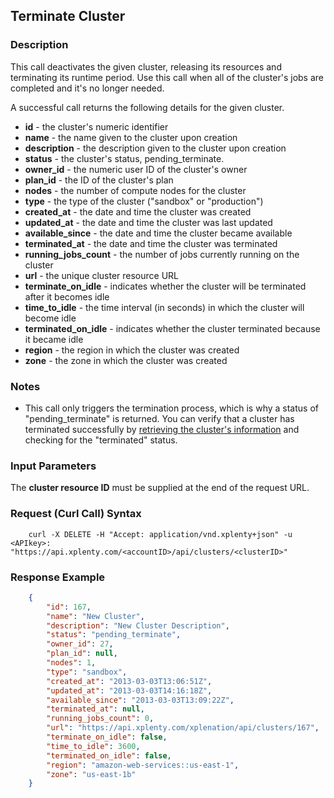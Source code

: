 ## Terminate Cluster

### Description
This call deactivates the given cluster, releasing its resources and terminating its runtime period.
Use this call when all of the cluster's jobs are completed and it's no longer needed.

A successful call returns the following details for the given cluster.

* **id** - the cluster's numeric identifier
* **name** - the name given to the cluster upon creation
* **description** - the description given to the cluster upon creation
* **status** - the cluster's status, pending_terminate. 
* **owner_id** - the numeric user ID of the cluster's owner
* **plan_id** - the ID of the cluster's plan
* **nodes** - the number of compute nodes for the cluster
* **type** - the type of the cluster ("sandbox" or "production")
* **created_at** - the date and time the cluster was created
* **updated_at** - the date and time the cluster was last updated
* **available_since** - the date and time the cluster became available
* **terminated_at** - the date and time the cluster was terminated
* **running_jobs_count** - the number of jobs currently running on the cluster
* **url** - the unique cluster resource URL
* **terminate_on_idle** - indicates whether the cluster will be terminated after it becomes idle
* **time_to_idle** - the time interval (in seconds) in which the cluster will become idle
* **terminated_on_idle** - indicates whether the cluster terminated because it became idle
* **region** - the region in which the cluster was created
* **zone** - the zone in which the cluster was created

### Notes
* This call only triggers the termination process, which is why a status of "pending_terminate" is returned.
You can verify that a cluster has terminated successfully by [retrieving the cluster's information](https://github.com/xplenty/xplenty-api-doc/blob/master/sections/get-cluster-information.md) and checking for the "terminated" status.

### Input Parameters
The **cluster resource ID** must be supplied at the end of the request URL.

### Request (Curl Call) Syntax
```shell
    curl -X DELETE -H "Accept: application/vnd.xplenty+json" -u <APIkey>: "https://api.xplenty.com/<accountID>/api/clusters/<clusterID>"
```

### Response Example
```json
    {
        "id": 167,
        "name": "New Cluster",
        "description": "New Cluster Description",
        "status": "pending_terminate",
        "owner_id": 27,
        "plan_id": null,
        "nodes": 1,
        "type": "sandbox",
        "created_at": "2013-03-03T13:06:51Z",
        "updated_at": "2013-03-03T14:16:18Z",
        "available_since": "2013-03-03T13:09:22Z",
        "terminated_at": null,        
        "running_jobs_count": 0,
        "url": "https://api.xplenty.com/xplenation/api/clusters/167",
        "terminate_on_idle": false,
        "time_to_idle": 3600,
        "terminated_on_idle": false,
        "region": "amazon-web-services::us-east-1",
        "zone": "us-east-1b"
    }
```
